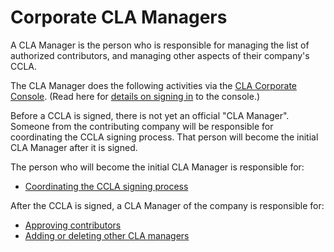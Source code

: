 # Corporate CLA Managers

A CLA Manager is the person who is responsible for managing the list of authorized contributors, and managing other aspects of their company's CCLA. 

The CLA Manager does the following activities via the [CLA Corporate Console](https://member.lfx.linuxfoundation.org/). \(Read here for [details on signing in](sign-in-to-the-easycla-corporate-console.md) to the console.\)

Before a CCLA is signed, there is not yet an official "CLA Manager". Someone from the contributing company will be responsible for coordinating the CCLA signing process. That person will become the initial CLA Manager after it is signed.

The person who will become the initial CLA Manager is responsible for:

* [Coordinating the CCLA signing process](coordinate-signing-ccla.md)

After the CCLA is signed, a CLA Manager of the company is responsible for:

* [Approving contributors](approve-and-manage-contributors.md)
* [Adding or deleting other CLA managers](add-or-delete-cla-managers.md)

